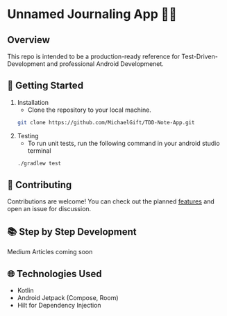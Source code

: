 # Unnamed Journaling App 📔✨

## Overview
This repo is intended to be a production-ready reference for Test-Driven-Development and professional Android Developmenet. 

## 🚦 Getting Started
1. Installation
     - Clone the repository to your local machine.
    ```bash
    git clone https://github.com/MichaelGift/TDD-Note-App.git
     ```
2. Testing
   - To run unit tests, run the following command in your android studio terminal
   ```bash
   ./gradlew test
   ```
   
## 🤝 Contributing
Contributions are welcome! You can check out the planned [features](https://github.com/MichaelGift/TDD-Note-App/blob/master/REQUIREMENTS.md) and open an issue for discussion.

## 📚 Step by Step Development
Medium Articles coming soon

## 🌐 Technologies Used
 - Kotlin
 - Android Jetpack (Compose, Room)
 - Hilt for Dependency Injection
